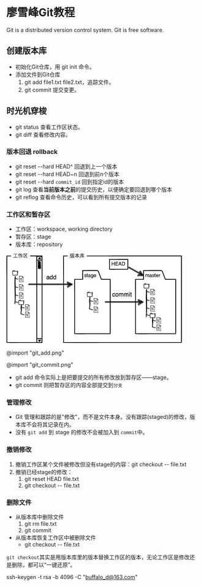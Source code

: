 # 廖雪峰Git教程

Git is a distributed version control system.
Git is free software.

## 创建版本库

- 初始化Git仓库，用 git init 命令。
- 添加文件到Git仓库
    1. git add file1.txt file2.txt，追踪文件。 <!-- 没有stage？ -->
    1. git commit 提交变更。

## 时光机穿梭

- git status 查看工作区状态。
- git diff 查看修改内容。

### 版本回退 rollback

- git reset --hard HEAD^ 回退到上一个版本
- git reset --hard HEAD~n 回退到前n个版本
- git reset --hard `commit_id` 回到指定id的版本
- git log 查看<b>当前版本之前</b>的提交历史，以便确定要回退到哪个版本
- git reflog 查看命令历史，可以看到所有提交版本的记录

### 工作区和暂存区

- 工作区：workspace, working directory
- 暂存区：stage
- 版本库：repository

![workspace_repository.png](workspace_repository.png)

<!-- @import "workspace_repository.png" -->

@import "git_add.png"

@import "git_commit.png"

- git add 命令实际上是把要提交的所有修改放到暂存区——stage。
- git commit 则把暂存区的内容全部提交到`分支`

### 管理修改

- Git 管理和跟踪的是"修改"，而不是文件本身。没有跟踪(staged)的修改，版本库不会将其记录在内。
- 没有 `git add` 到 stage 的修改不会被加入到 `commit`中。

### 撤销修改

1. 撤销工作区某个文件被修改但没有stage的内容：git checkout -- file.txt
1. 撤销已经stage的修改：
    1. git reset HEAD file.txt
    1. git checkout -- file.txt

### 删除文件

- 从版本库中删除文件
  1. git rm file.txt
  1. git commit <!-- 删除后要提交 -->
- 从版本库恢复工作区中被删除文件
  - git checkout -- file.txt

`git checkout`其实是用版本库里的版本替换工作区的版本，无论工作区是修改还是删除，都可以“一键还原”。

ssh-keygen -t rsa -b 4096 -C "buffalo_d@163.com"
